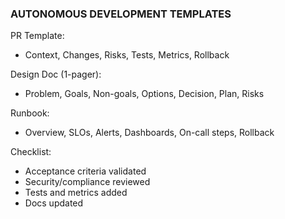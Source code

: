 ### AUTONOMOUS DEVELOPMENT TEMPLATES

PR Template:
- Context, Changes, Risks, Tests, Metrics, Rollback

Design Doc (1-pager):
- Problem, Goals, Non-goals, Options, Decision, Plan, Risks

Runbook:
- Overview, SLOs, Alerts, Dashboards, On-call steps, Rollback

Checklist:
- Acceptance criteria validated
- Security/compliance reviewed
- Tests and metrics added
- Docs updated

